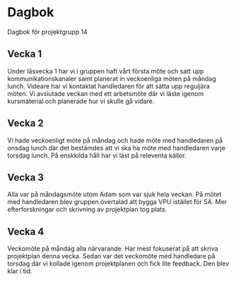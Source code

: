 # Dagbok
Dagbok för projektgrupp 14

## Vecka 1

Under läsvecka 1 har vi i gruppen haft vårt första möte och satt upp kommunikationskanaler samt planerat in veckoenliga möten på måndag lunch. Videare har vi kontaktat handledaren för att sätta upp reguljära möten. Vi avslutade veckan med ett arbetsmöte där vi läste igenom kursmaterial och planerade hur vi skulle gå vidare.

## Vecka 2 

Vi hade veckoenligt möte på måndag och hade möte med handledaren på onsdag lunch där det bestämdes att vi ska ha möte med handledaren varje torsdag lunch. På enskkilda håll har vi läst på releventa källor.

## Vecka 3

Alla var på måndagsmöte utom Adam som var sjuk hela veckan. På mötet med handledaren blev gruppen övertalad att bygga VPU istället för SA. Mer efterforskningar och skrivning av projektplan tog plats.

## Vecka 4

Veckomöte på måndag alla närvarande. Har mest fokuserat på att skriva projektplan denna vecka. Sedan var det veckomöte med handledare på torsdag där vi kollade igenom projektplanen och fick lite feedback. Den blev klar i tid.


